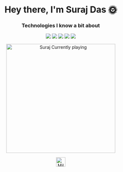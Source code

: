 <h1 align="center">Hey there, I'm Suraj Das 🌞</h1>
<h3 align="center"></h3>
<h3 align="center">Technologies I know a bit about</h3>
<p align="center"><img src = "https://img.shields.io/badge/-HTML5-E34F26?style=flat&logo=html5&logoColor=white"> <img src="https://img.shields.io/badge/-Database%20Management-4d008f?style=flat"> <img src="https://img.shields.io/badge/-Python%203-black?style=flat&logo=python&logoColor=white"> <img src="https://img.shields.io/badge/-Flask-0d7963?style=flat&logo=flask&logoColor=white"> <img src="https://img.shields.io/badge/-CSS%203-f403fc?style=flat&logo=css3&logoColor=white">
</p>
<p align="center">
    <a href="https://open.spotify.com/user/bqg2fqt514u55cydgtspw2rex">
        <img src="https://novatorem-aohw1au2n.vercel.app/api/spotify" alt="Suraj Currently playing" width="350" /></a>
</p>    
<p align="center">
<a href="https://www.youtube.com/c/Mildblue" target="blank"><img align="center" src="https://cdn.jsdelivr.net/npm/simple-icons@3.0.1/icons/youtube.svg" alt="Mildblue" height="30" width="30" /></a>
</p>

